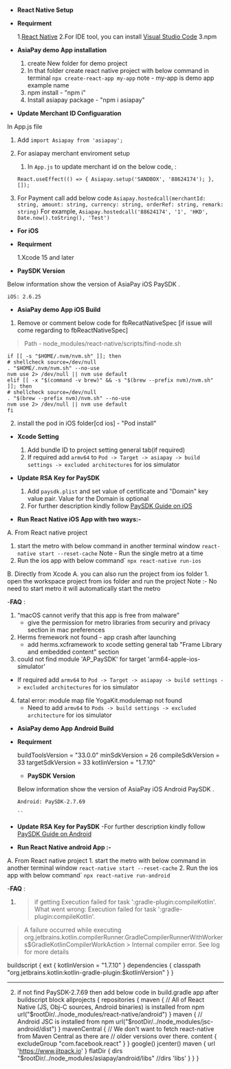 
- **React Native Setup**

- **Requirment**

    1.[React Native](https://reactnative.dev/docs/environment-setup)
    2.For IDE tool, you can install [Visual Studio Code](https://code.visualstudio.com/download)
    3.npm

- **AsiaPay demo App installation**
    1. create New folder for demo project
    2. In that folder create react native project with below command in terminal
    ``npx create-react-app my-app`` 
   note - my-app is demo app example name 
   3. npm install - "npm i" 
   4. Install asiapay package - "npm i asiapay"
   

- **Update Merchant ID Configuaration**

In App.js file 
1. Add ``import Asiapay from 'asiapay';`` 

2. For asiapay merchant enviroment setup 

    1. In `App.js` to update merchant id on the below code, :
    
    ``React.useEffect(() => {
    Asiapay.setup('SANDBOX', '88624174');
    }, []);``
  
3. For Payment call add below code
    ``Asiapay.hostedcall(merchantId: string, amount: string, currency: string, orderRef: string, remark: string)``
    For example,
    ``Asiapay.hostedcall('88624174', '1', 'HKD', Date.now().toString(), 'Test')``


- **For iOS**

- **Requirment**

    1.Xcode 15 and later

- **PaySDK Version**

Below information show the version of AsiaPay iOS PaySDK .

```
iOS: 2.6.25

```

- **AsiaPay demo App iOS Build**  

1. Remove or comment below code for fbRecatNativeSpec [if issue will come regarding to fbReactNativeSpec]

> Path - node_modules/react-native/scripts/find-node.sh

    if [[ -s "$HOME/.nvm/nvm.sh" ]]; then
    # shellcheck source=/dev/null
    . "$HOME/.nvm/nvm.sh" --no-use
    nvm use 2> /dev/null || nvm use default
    elif [[ -x "$(command -v brew)" && -s "$(brew --prefix nvm)/nvm.sh" ]]; then
    # shellcheck source=/dev/null
    . "$(brew --prefix nvm)/nvm.sh" --no-use
    nvm use 2> /dev/null || nvm use default
    fi
    
2. install the pod in iOS folder[cd ios] - "Pod install"


- **Xcode Setting**

    1. Add bundle ID to project setting general tab(if required)
    2. If required add  ``armv64`` to ``Pod -> Target -> asiapay -> build settings -> excluded architectures`` for ios simulator 


- **Update RSA Key for PaySDK**
    
    1. Add ``paysdk.plist`` and set value of certificate and "Domain" key value pair. Value for the Domain is optional
    2. For further description kindly follow [PaySDK Guide on iOS](https://github.com/asiapay-lib/paysdk-ios-lib)
        
        
- **Run React Native iOS App with two ways:-**

A. From React native project 
1. start the metro with below command in another terminal window 
 ``react-native start --reset-cache``
   Note - Run the single metro at a time
 2. Run the ios app with below command`
 ``npx react-native run-ios``  

B. Directly from Xcode
    A. you can also run the project from ios folder 
    1. open the workspace project from ios folder and run the project
   Note :-  No need to start metro it will automatically start the metro
   
   -**FAQ** :
1. “macOS cannot verify that this app is free from malware” 
    - give the permission for metro libraries from securiry and privacy section in mac preferences
2. Herms fremework not found - app crash after launching 
   - add herms.xcframework to xcode setting general tab "Frame Library and embedded content" section
3. could not find module 'AP_PaySDK' for target 'arm64-apple-ios-simulator'   
  - If required add  ``armv64`` to ``Pod -> Target -> asiapay -> build settings -> excluded architectures`` for ios simulator 

4. fatal error: module map file YogaKit.modulemap not found
    - Need to add  ``armv64`` to ``Pods -> build settings -> excluded architecture`` for ios simulator


- **AsiaPay demo App Android Build**  

- **Requirment** 

    buildToolsVersion = "33.0.0"
    minSdkVersion = 26
    compileSdkVersion = 33
    targetSdkVersion = 33
    kotlinVersion = "1.7.10"
    
    - **PaySDK Version**

    Below information show the version of AsiaPay iOS Android PaySDK  .

    ```
    Android: PaySDK-2.7.69
    
    ``
    
- **Update RSA Key for PaySDK**
    -For further description kindly follow [PaySDK Guide on Android](https://github.com/asiapay-lib/paysdk-android-lib)

- **Run React Native android App :-**

A. From React native project 
    1. start the metro with below command in another terminal window 
 ``react-native start --reset-cache``
    2. Run the ios app with below command`
 ``npx react-native run-android``  
 
 -**FAQ** :
 
 1. > if getting Execution failed for task ':gradle-plugin:compileKotlin'.
 What went wrong:
 Execution failed for task ':gradle-plugin:compileKotlin'.
 > A failure occurred while executing org.jetbrains.kotlin.compilerRunner.GradleCompilerRunnerWithWorkers$GradleKotlinCompilerWorkAction
    > Internal compiler error. See log for more details
  
 buildscript {
   ext {
      kotlinVersion = "1.7.10"
   }
   dependencies {
     classpath "org.jetbrains.kotlin:kotlin-gradle-plugin:$kotlinVersion"
   }
 }

 -----------------------------------------------------------------------
 
2. if not find PaySDK-2.7.69 then add below code in build.gradle app after buildscript block
 allprojects {
   repositories {
     maven {
       // All of React Native (JS, Obj-C sources, Android binaries) is installed from npm
       url("$rootDir/../node_modules/react-native/android")
     }
     maven {
       // Android JSC is installed from npm
       url("$rootDir/../node_modules/jsc-android/dist")
     }
     mavenCentral {
       // We don't want to fetch react-native from Maven Central as there are
       // older versions over there.
       content {
         excludeGroup "com.facebook.react"
       }
     }
     google()
     jcenter()
     maven { url 'https://www.jitpack.io' }
     flatDir {
       dirs "$rootDir/../node_modules/asiapay/android/libs"
       //dirs 'libs'
     }
   }
 }  


